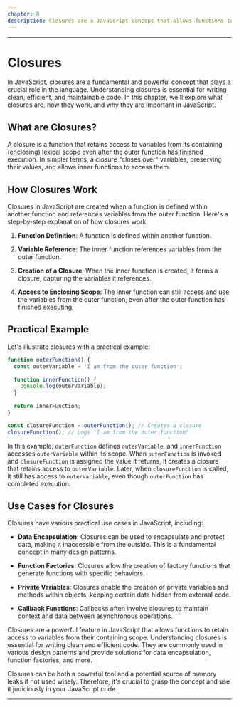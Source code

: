 ```yaml
---
chapter: 8
description: Closures are a JavaScript concept that allows functions to access and remember variables from their containing scope, even after the outer function has finished running. They're vital for data encapsulation, private variables, and various design patterns in JavaScript. Closures enhance code flexibility and maintainability.
---
```


---

# Closures

In JavaScript, closures are a fundamental and powerful concept that plays a crucial role in the language. Understanding closures is essential for writing clean, efficient, and maintainable code. In this chapter, we'll explore what closures are, how they work, and why they are important in JavaScript.

## What are Closures?

A closure is a function that retains access to variables from its containing (enclosing) lexical scope even after the outer function has finished execution. In simpler terms, a closure "closes over" variables, preserving their values, and allows inner functions to access them.

## How Closures Work

Closures in JavaScript are created when a function is defined within another function and references variables from the outer function. Here's a step-by-step explanation of how closures work:

1. **Function Definition**: A function is defined within another function.

2. **Variable Reference**: The inner function references variables from the outer function.

3. **Creation of a Closure**: When the inner function is created, it forms a closure, capturing the variables it references.

4. **Access to Enclosing Scope**: The inner function can still access and use the variables from the outer function, even after the outer function has finished executing.

## Practical Example

Let's illustrate closures with a practical example:

```javascript
function outerFunction() {
  const outerVariable = 'I am from the outer function';
  
  function innerFunction() {
    console.log(outerVariable);
  }
  
  return innerFunction;
}

const closureFunction = outerFunction(); // Creates a closure
closureFunction(); // Logs "I am from the outer function"
```

In this example, `outerFunction` defines `outerVariable`, and `innerFunction` accesses `outerVariable` within its scope. When `outerFunction` is invoked and `closureFunction` is assigned the value it returns, it creates a closure that retains access to `outerVariable`. Later, when `closureFunction` is called, it still has access to `outerVariable`, even though `outerFunction` has completed execution.

## Use Cases for Closures

Closures have various practical use cases in JavaScript, including:

- **Data Encapsulation**: Closures can be used to encapsulate and protect data, making it inaccessible from the outside. This is a fundamental concept in many design patterns.

- **Function Factories**: Closures allow the creation of factory functions that generate functions with specific behaviors.

- **Private Variables**: Closures enable the creation of private variables and methods within objects, keeping certain data hidden from external code.

- **Callback Functions**: Callbacks often involve closures to maintain context and data between asynchronous operations.

Closures are a powerful feature in JavaScript that allows functions to retain access to variables from their containing scope. Understanding closures is essential for writing clean and efficient code. They are commonly used in various design patterns and provide solutions for data encapsulation, function factories, and more.

Closures can be both a powerful tool and a potential source of memory leaks if not used wisely. Therefore, it's crucial to grasp the concept and use it judiciously in your JavaScript code.

---

